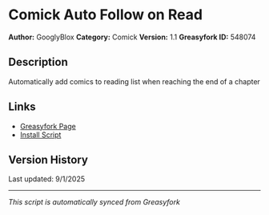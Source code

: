 # Comick Auto Follow on Read

**Author:** GooglyBlox
**Category:** Comick
**Version:** 1.1
**Greasyfork ID:** 548074

## Description
Automatically add comics to reading list when reaching the end of a chapter

## Links
- [Greasyfork Page](https://greasyfork.org/scripts/548074)
- [Install Script](https://update.greasyfork.org/scripts/548074/Comick%20Auto%20Follow%20on%20Read.user.js)

## Version History
Last updated: 9/1/2025

---
*This script is automatically synced from Greasyfork*
